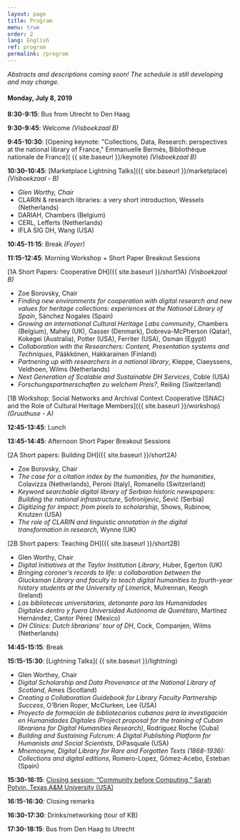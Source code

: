 ```yaml
---
layout: page
title: Program
menu: true
order: 2
lang: English
ref: program
permalink: /program
---
```


*Abstracts and descriptions coming soon! The schedule is still developing and may change.*

#### Monday, July 8, 2019

**8:30-9:15**: Bus from Utrecht to Den Haag

**9:30-9:45**: Welcome *(Visboekzaal B)*

**9:45-10:30**: [Opening keynote: "Collections, Data, Research: perspectives at the national library of France," Emmanuelle Bermès, Bibliothèque nationale de France]( {{ site.baseurl }}/keynote) *(Visboekzaal B)*

**10:30-10:45**: [Marketplace Lightning Talks]({{ site.baseurl }}/marketplace) *(Visboekzaal - B)*
* *Glen Worthy, Chair*
* CLARIN & research libraries: a very short introduction, Wessels (Netherlands)
* DARIAH, Chambers (Belgium)
* CERL, Lefferts (Netherlands)
* IFLA SIG DH, Wang (USA)

**10:45-11:15**: Break *(Foyer)*

**11:15-12:45**: Morning Workshop + Short Paper Breakout Sessions

[1A Short Papers: Cooperative DH]({{ site.baseurl }}/short1A) *(Visboekzaal B)*
* Zoe Borovsky, Chair
* *Finding new environments for cooperation with digital research and new values for heritage collections: experiences at the National Library of Spain*, Sánchez Nogales (Spain)
* *Growing an international Cultural Heritage Labs community*, Chambers (Belgium), Mahey (UK), Gasser (Denmark), Dobreva-McPherson (Qatar), Kokegei (Australia), Potter (USA), Ferriter (USA), Osman (Egypt)
* *Collaboration with the Researchers: Content, Presentation systems and Techniques*, Pääkkönen, Hakkarainen (Finland)
* *Partnering up with researchers in a national library*, Kleppe, Claeyssens, Veldhoen, Wilms (Netherlands)
* *Next Generation of Scalable and Sustainable DH Services*, Coble (USA)
* *Forschungspartnerschaften zu welchem Preis?*, Reiling (Switzerland)

[1B Workshop: Social Networks and Archival Context Cooperative (SNAC) and the Role of Cultural Heritage Members]({{ site.baseurl }}/workshop) *(Gruuthuse - A)*

**12:45-13:45**: Lunch

**13:45-14:45**: Afternoon Short Paper Breakout Sessions

[2A Short papers: Building DH]({{ site.baseurl }}/short2A)
* Zoe Borovsky, Chair
* *The case for a citation index by the humanities, for the humanities*, Colavizza (Netherlands), Peroni (Italy), Romanello (Switzerland)
* *Keyword searchable digital library of Serbian historic newspapers: Building the national infrastructure*, Sofronijevic, Šević (Serbia)
* *Digitizing for impact: from pixels to scholarship*, Shows, Rubinow, Knutzen (USA)
* *The role of CLARIN and linguistic annotation in the digital transformation in research*, Wynne (UK)

[2B Short papers: Teaching DH]({{ site.baseurl }}/short2B)
* Glen Worthy, Chair
* *Digital Initiatives at the Taylor Institution Library*, Huber, Egerton (UK)
* *Bringing coroner’s records to life: a collaboration between the Glucksman Library and faculty to teach digital humanities to fourth-year history students at the University of Limerick*, Mulrennan, Keogh (Ireland)
* *Las bibliotecas universitarias, detonante para las Humanidades Digitales dentro y fuera Universidad Autónoma de Querétaro*, Martínez Hernández, Cantor Pérez (Mexico)
* *DH Clinics: Dutch librarians’ tour of DH*, Cock, Companjen, Wilms (Netherlands)

**14:45-15:15**: Break

**15:15-15:30**: [Lightning Talks]( {{ site.baseurl }}/lightning)
* Glen Worthey, Chair
* *Digital Scholarship and Data Provenance at the National Library of Scotland*, Ames (Scotland)
* *Creating a Collaboration Guidebook for Library Faculty Partnership Success*, O’Brien Roper, McClurken, Lee (USA)
* *Proyecto de formación de bibliotecarios cubanos para la investigación en Humanidades Digitales (Project proposal for the training of Cuban librarians for Digital Humanities Research)*, Rodríguez Roche (Cuba)
* *Building and Sustaining Fulcrum: A Digital Publishing Platform for Humanists and Social Scientists*, DiPasquale (USA)
* *Mnemosyne, Digital Library for Rare and Forgotten Texts (1868-1936): Collections and digital editions*, Romero-Lopez, Gómez-Acebo, Esteban (Spain)

**15:30-16:15**: [Closing session: “Community before Computing,” Sarah Potvin, Texas A&M University (USA)]()

**16:15-16:30**: Closing remarks

**16:30-17:30**: Drinks/networking (tour of KB)

**17:30-18:15**: Bus from Den Haag to Utrecht
